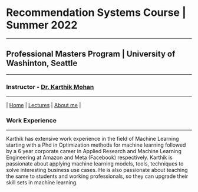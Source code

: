 # Recommendation Systems Course | Summer 2022 

***
 
## Professional Masters Program | University of Washinton, Seattle 

***


### Instructor - [Dr. Karthik Mohan](https://www.ece.uw.edu/people/karthik-mohan/)

***

| [Home](index.md)  | [Lectures](lectures.md)    | [About me](karthik.md) |


### Work Experience 

*** 

Karthik has extensive work experience in the field of Machine Learning starting with a Phd in Optimization methods for machine learning
followed by a 6 year corporate career in Applied Research and Machine Learning Engineering at Amazon and Meta (Facebook) respectively.
Karthik is passionate about applying machine learning models, tools, techniques to solve interesting business use cases. He is also passionate about teaching
the same to students and working professionals, so they can upgrade their skill sets in machine learning.